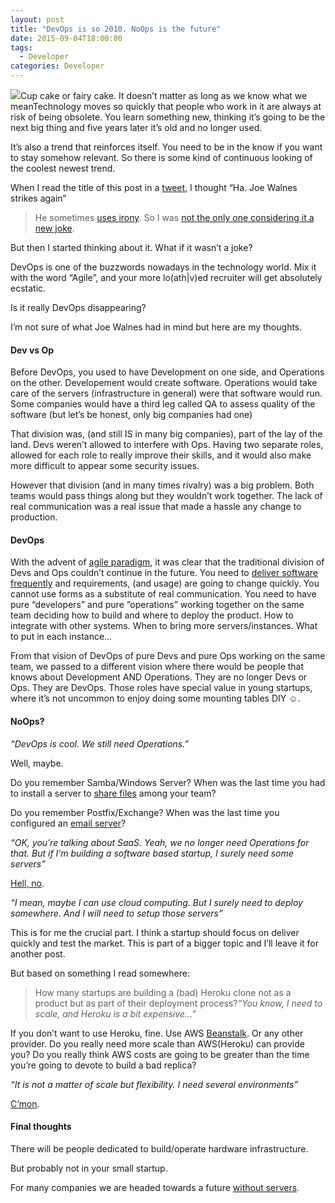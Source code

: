 ```yaml
---
layout: post
title: "DevOps is so 2010. NoOps is the future"
date: 2015-09-04T18:00:00
tags:
  - Developer
categories: Developer
---
```


![](/img/1*lM5xY8ZDROmYBYZmSYI3bg.jpeg)Cup cake or fairy cake. It doesn’t matter as long as we know what we meanTechnology moves so quickly that people who work in it are always at risk of being obsolete. You learn something new, thinking it’s going to be the next big thing and five years later it’s old and no longer used.

It’s also a trend that reinforces itself. You need to be in the know if you want to stay somehow relevant. So there is some kind of continuous looking of the coolest newest trend.

When I read the title of this post in a [tweet](https://twitter.com/joewalnes/status/639593769852125184), I thought “Ha. Joe Walnes strikes again”

> [](https://twitter.com/joewalnes/status/639593769852125184)He sometimes [uses irony](https://twitter.com/joewalnes/status/631950152006279168). So I was [not the only one considering it a new joke](https://twitter.com/joelash/status/639616612748906496).

But then I started thinking about it. What if it wasn’t a joke?

DevOps is one of the buzzwords nowadays in the technology world. Mix it with the word “Agile”, and your more lo(ath|v)ed recruiter will get absolutely ecstatic.

Is it really DevOps disappearing?

I’m not sure of what Joe Walnes had in mind but here are my thoughts.

#### Dev vs Op

Before DevOps, you used to have Development on one side, and Operations on the other. Developement would create software. Operations would take care of the servers (infrastructure in general) were that software would run. Some companies would have a third leg called QA to assess quality of the software (but let’s be honest, only big companies had one)

That division was, (and still IS in many big companies), part of the lay of the land. Devs weren’t allowed to interfere with Ops. Having two separate roles, allowed for each role to really improve their skills, and it would also make more difficult to appear some security issues.

However that division (and in many times rivalry) was a big problem. Both teams would pass things along but they wouldn’t work together. The lack of real communication was a real issue that made a hassle any change to production.

#### DevOps

With the advent of [agile paradigm](http://www.agilemanifesto.org/principles.html), it was clear that the traditional division of Devs and Ops couldn’t continue in the future. You need to [deliver software frequently](https://www.facebook.com/notes/kent-beck/taming-complexity-with-reversibility/1000330413333156) and requirements, (and usage) are going to change quickly. You cannot use forms as a substitute of real communication. You need to have pure “developers” and pure “operations” working together on the same team deciding how to build and where to deploy the product. How to integrate with other systems. When to bring more servers/instances. What to put in each instance…

From that vision of DevOps of pure Devs and pure Ops working on the same team, we passed to a different vision where there would be people that knows about Development AND Operations. They are no longer Devs or Ops. They are DevOps. Those roles have special value in young startups, where it’s not uncommon to enjoy doing some mounting tables DIY ☺.

#### NoOps?

_“DevOps is cool. We still need Operations.”_

Well, maybe.

Do you remember Samba/Windows Server? When was the last time you had to install a server to [share files](https://www.dropbox.com/en/) among your team?

Do you remember Postfix/Exchange? When was the last time you configured an [email server](https://www.google.com/work/apps/business/)?

_“OK, you’re talking about SaaS. Yeah, we no longer need Operations for that. But if I’m building a software based startup, I surely need some servers”_

[Hell, no](http://www.informationweek.com/cloud/platform-as-a-service/netflix-completes-its-cloud-journey/a/d-id/1321800).

_“I mean, maybe I can use cloud computing. But I surely need to deploy somewhere. And I will need to setup those servers”_

This is for me the crucial part. I think a startup should focus on deliver quickly and test the market. This is part of a bigger topic and I’ll leave it for another post.

But based on something I read somewhere:

> How many startups are building a (bad) Heroku clone not as a product but as part of their deployment process?_“You know, I need to scale, and Heroku is a bit expensive…”_

If you don’t want to use Heroku, fine. Use AWS [Beanstalk](http://docs.aws.amazon.com/elasticbeanstalk/latest/dg/Welcome.html). Or any other provider. Do you really need more scale than AWS(Heroku) can provide you? Do you really think AWS costs are going to be greater than the time you’re going to devote to build a bad replica?

_“It is not a matter of scale but flexibility. I need several environments”_

[C’mon](https://devcenter.heroku.com/articles/heroku-labs-new-pipelines).

#### Final thoughts

There will be people dedicated to build/operate hardware infrastructure.

But probably not in your small startup.

For many companies we are headed towards a future [without servers](http://nickmchardy.com/blog/2015/09/my-thoughts-about-aws-api-gateway-working-with-aws-lambda).
